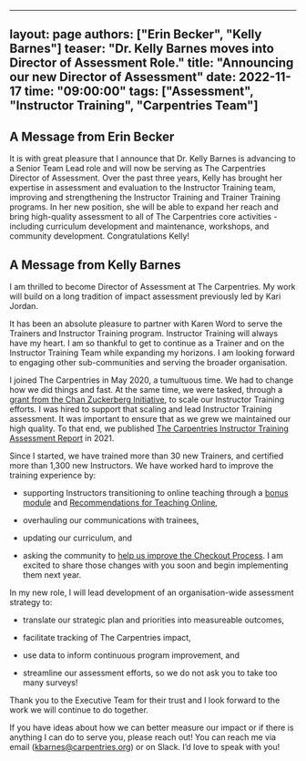  ---
layout: page
authors: ["Erin Becker", "Kelly Barnes"]
teaser: "Dr. Kelly Barnes moves into Director of Assessment Role."
title: "Announcing our new Director of Assessment"
date: 2022-11-17
time: "09:00:00"
tags: ["Assessment", "Instructor Training", "Carpentries Team"]
---

## A Message from Erin Becker
It is with great pleasure that I announce that Dr. Kelly Barnes is advancing to a Senior Team Lead role and will now be serving as The Carpentries Director of Assessment. Over the past three years, Kelly has brought her expertise in assessment and evaluation to the Instructor Training team, improving and strengthening the Instructor Training and Trainer Training programs. In her new position, she will be able to expand her reach and bring high-quality assessment to all of The Carpentries core activities - including curriculum development and maintenance, workshops, and community development. Congratulations Kelly!

## A Message from Kelly Barnes

I am thrilled to become Director of Assessment at The Carpentries. My work will build on a long tradition of impact assessment previously led by Kari Jordan.

It has been an absolute pleasure to partner with Karen Word to serve the Trainers and Instructor Training program. Instructor Training will always have my heart. I am so thankful to get to continue as a Trainer and on the Instructor Training Team while expanding my horizons. I am looking forward to engaging other sub-communities and serving the broader organisation.

I joined The Carpentries in May 2020, a tumultuous time. We had to change how we did things and fast. At the same time, we were tasked, through a [grant from the Chan Zuckerberg Initiative](https://carpentries.org/blog/2019/11/czi-moore-grant/), to scale our Instructor Training efforts. I was hired to support that scaling and lead Instructor Training assessment. It was important to ensure that as we grew we maintained our high quality. To that end, we published [The Carpentries Instructor Training Assessment Report](https://carpentries.github.io/2021_IT_report/index.html) in 2021.  

Since I started, we have trained more than 30 new Trainers, and certified more than 1,300 new Instructors. We have worked hard to improve the training experience by:



- supporting Instructors transitioning to online teaching through a [bonus module](https://carpentries.github.io/instructor-training-bonus-modules/) and [Recommendations for Teaching Online](https://carpentries.org/online-workshop-recommendations/),

- overhauling our communications with trainees,

- updating our curriculum, and

- asking the community to [help us improve the Checkout Process](https://carpentries.org/blog/2022/09/checkout-project/). I am excited to share those changes with you soon and begin implementing them next year.

In my new role, I will lead development of an organisation-wide assessment strategy to:



- translate our strategic plan and priorities into measureable outcomes,

- facilitate tracking of The Carpentries impact,

- use data to inform continuous program improvement, and

- streamline our assessment efforts, so we do not ask you to take too many surveys!

Thank you to the Executive Team for their trust and I look forward to the work we will continue to do together.

If you have ideas about how we can better measure our impact or if there is anything I can do to serve you, please reach out! You can reach me via email (kbarnes@carpentries.org) or on Slack. I’d love to speak with you!
